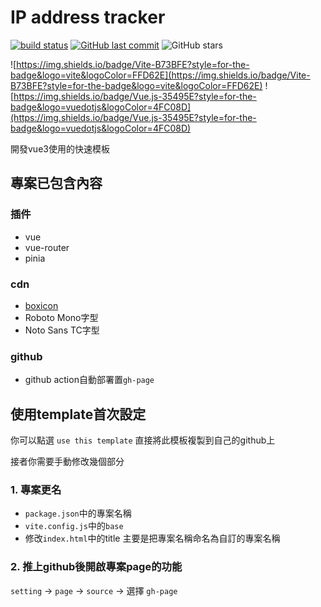 # IP address tracker

[![build status](https://github.com/connectshark/ip-address-tracker/actions/workflows/deploy.yml/badge.svg?branch=main)](https://github.com/connectshark/ip-address-tracker/actions/workflows/deploy.yml)
[![GitHub last commit](https://img.shields.io/github/last-commit/connectshark/ip-address-tracker.svg?style=flat)](https://github.com/connectshark/ip-address-tracker)
![GitHub stars](https://img.shields.io/github/stars/connectshark/ip-address-tracker.svg?style=social&label=Stars&style=plastic)


![https://img.shields.io/badge/Vite-B73BFE?style=for-the-badge&logo=vite&logoColor=FFD62E](https://img.shields.io/badge/Vite-B73BFE?style=for-the-badge&logo=vite&logoColor=FFD62E)
![https://img.shields.io/badge/Vue.js-35495E?style=for-the-badge&logo=vuedotjs&logoColor=4FC08D](https://img.shields.io/badge/Vue.js-35495E?style=for-the-badge&logo=vuedotjs&logoColor=4FC08D)

開發vue3使用的快速模板

## 專案已包含內容

### 插件

- vue
- vue-router
- pinia

### cdn

- [boxicon](https://boxicons.com/)
- Roboto Mono字型
- Noto Sans TC字型

### github

- github action自動部署置`gh-page`

## 使用template首次設定

你可以點選 `use this template` 直接將此模板複製到自己的github上

接者你需要手動修改幾個部分

### 1. 專案更名

- `package.json`中的專案名稱
- `vite.config.js`中的`base`
- 修改`index.html`中的title
主要是把專案名稱命名為自訂的專案名稱

### 2. 推上github後開啟專案page的功能

`setting` -> `page` -> `source` -> 選擇 `gh-page`